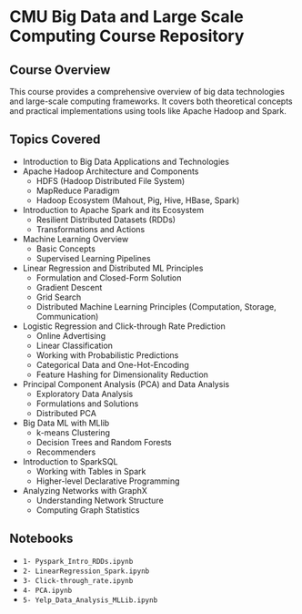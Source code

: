 # CMU Big Data and Large Scale Computing Course Repository

## Course Overview

This course provides a comprehensive overview of big data technologies and large-scale computing frameworks. It covers both theoretical concepts and practical implementations using tools like Apache Hadoop and Spark.

## Topics Covered

- Introduction to Big Data Applications and Technologies
- Apache Hadoop Architecture and Components
  - HDFS (Hadoop Distributed File System)
  - MapReduce Paradigm
  - Hadoop Ecosystem (Mahout, Pig, Hive, HBase, Spark)
- Introduction to Apache Spark and its Ecosystem
  - Resilient Distributed Datasets (RDDs)
  - Transformations and Actions
- Machine Learning Overview
  - Basic Concepts
  - Supervised Learning Pipelines
- Linear Regression and Distributed ML Principles
  - Formulation and Closed-Form Solution
  - Gradient Descent
  - Grid Search
  - Distributed Machine Learning Principles (Computation, Storage, Communication)
- Logistic Regression and Click-through Rate Prediction
  - Online Advertising
  - Linear Classification
  - Working with Probabilistic Predictions
  - Categorical Data and One-Hot-Encoding
  - Feature Hashing for Dimensionality Reduction
- Principal Component Analysis (PCA) and Data Analysis
  - Exploratory Data Analysis
  - Formulations and Solutions
  - Distributed PCA
- Big Data ML with MLlib
  - k-means Clustering
  - Decision Trees and Random Forests
  - Recommenders
- Introduction to SparkSQL
  - Working with Tables in Spark
  - Higher-level Declarative Programming
- Analyzing Networks with GraphX
  - Understanding Network Structure
  - Computing Graph Statistics

## Notebooks

  - `1- Pyspark_Intro_RDDs.ipynb`
  - `2- LinearRegression_Spark.ipynb`
  - `3- Click-through_rate.ipynb`
  - `4- PCA.ipynb`
  - `5- Yelp_Data_Analysis_MLLib.ipynb`

